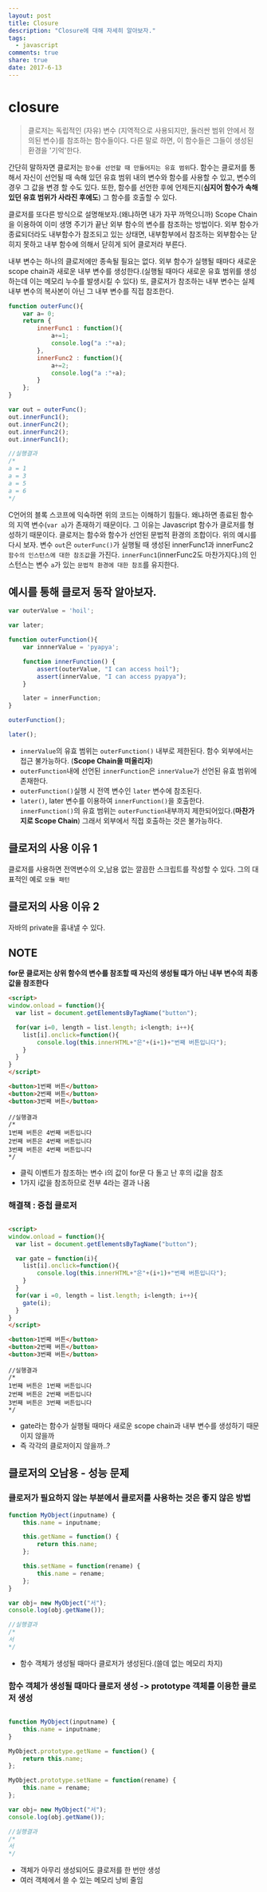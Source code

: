 ```yaml
---
layout: post
title: Closure
description: "Closure에 대해 자세히 알아보자."
tags:
  - javascript
comments: true
share: true
date: 2017-6-13
---
```


# closure

> 클로저는 독립적인 (자유) 변수 (지역적으로 사용되지만, 둘러싼 범위 안에서 정의된 변수)를 참조하는 함수들이다. 다른 말로 하면, 이 함수들은 그들이 생성된 환경을 '기억'한다.

간단히 말하자면 클로저는 `함수를 선언할 때 만들어지는 유효 범위`다. 함수는 클로저를 통해서 자신이 선언될 때 속해 있던 유효 범위 내의 변수와 함수를 사용할 수 있고, 변수의 경우 그 값을 변경 할 수도 있다. 또한, 함수를 선언한 후에 언제든지(**심지어 함수가 속해 있던 유효 범위가 사라진 후에도**) 그 함수를 호출할 수 있다.

클로저를 또다른 방식으로 설명해보자.(왜냐하면 내가 자꾸 까먹으니까)
Scope Chain을 이용하여 이미 생명 주기가 끝난 외부 함수의 변수를 참조하는 방법이다. 외부 함수가 종료되더라도 내부함수가 참조되고 있는 상태면, 내부함부에서 참조하는 외부함수는 닫히지 못하고 내부 함수에 의해서 닫히게 되어 클로저라 부른다.

내부 변수는 하나의 클로저에만 종속될 필요는 없다. 외부 함수가 실행될 때마다 새로운 scope chain과 새로운 내부 변수를 생성한다.(실행될 때마다 새로운 유효 범위를 생성하는데 이는 메모리 누수를 발생시킬 수 있다) 또, 클로저가 참조하는 내부 변수는 실제 내부 변수의 복사본이 아닌 그 내부 변수를 직접 참조한다.

```javascript
function outerFunc(){
    var a= 0;
    return {
        innerFunc1 : function(){
            a+=1;
            console.log("a :"+a);
        },
        innerFunc2 : function(){
            a+=2;
            console.log("a :"+a);
        }
    };
}

var out = outerFunc();
out.innerFunc1();
out.innerFunc2();
out.innerFunc2();
out.innerFunc1();

//실행결과
/*
a = 1
a = 3
a = 5
a = 6
*/
```

C언어의 블록 스코프에 익숙하면 위의 코드는 이해하기 힘들다. 왜냐하면 종료된 함수의 지역 변수(`var a`)가 존재하기 때문이다. 그 이유는 Javascript 함수가 클로저를 형성하기 때문이다. 클로저는 함수와 함수가 선언된 문법적 환경의 조합이다. 위의 예시를 다시 보자. 변수 `out`은 `outerFunc()`가 실행될 때 생성된 innerFunc1과 innerFunc2 `함수의 인스턴스에 대한 참조값`을 가진다. `innerFunc1`(innerFunc2도 마찬가지다.)의 인스턴스는 변수 `a`가 있는 `문법적 환경에 대한 참조`를 유지한다.

## 예시를 통해 클로저 동작 알아보자.

```javascript
var outerValue = 'hoil';

var later;

function outerFunction(){
    var innnerValue = 'pyapya';

    function innerFunction() {
        assert(outerValue, "I can access hoil");
        assert(innerValue, "I can access pyapya");
    }

    later = innerFunction;
}

outerFunction();

later();
```

- `innerValue`의 유효 범위는 `outerFunction()` 내부로 제한된다. 함수 외부에서는 접근 불가능하다. (**Scope Chain을 떠올리자**)
- `outerFunction`내에 선언된 `innerFunction`은 `innerValue`가 선언된 유효 범위에 존재한다.
- `outerFunction()`실행 시 전역 변수인 `later` 변수에 참조된다. 
- `later()`, later 변수를 이용하여 `innerFunction()`을 호출한다. `innerFunction()`의 유효 범위는 `outerFunction`내부까지 제한되어있다.(**마찬가지로 Scope Chain**) 그래서 외부에서 직접 호출하는 것은 불가능하다.


## 클로저의 사용 이유 1

클로저를 사용하면 전역변수의 오,남용 없는 깔끔한 스크립트를 작성할 수 있다. 그의 대표적인 예로 `모듈 패턴`

## 클로저의 사용 이유 2

자바의 private을 흉내낼 수 있다.



## NOTE

**for문 클로저는 상위 함수의 변수를 참조할 때 자신의 생성될 떄가 아닌 내부 변수의 최종 값을 참조한다**

```html
<script>
window.onload = function(){
  var list = document.getElementsByTagName("button");

  for(var i=0, length = list.length; i<length; i++){
    list[i].onclick=function(){
    	console.log(this.innerHTML+"은"+(i+1)+"번째 버튼입니다");
    }
  }
}
</script>

<button>1번째 버튼</button>
<button>2번째 버튼</button>
<button>3번째 버튼</button>
```

```
//실행결과
/*
1번째 버튼은 4번째 버튼입니다
2번째 버튼은 4번째 버튼입니다
3번째 버튼은 4번째 버튼입니다
*/
```

- 클릭 이벤트가 참조하는 변수 i의 값이 for문 다 돌고 난 후의 i값을 참조
- 1가지 i값을 참조하므로 전부 4라는 결과 나옴

### 해결책 : 중첩 클로저

```html

<script>
window.onload = function(){
  var list = document.getElementsByTagName("button");

  var gate = function(i){
    list[i].onclick=function(){
    	console.log(this.innerHTML+"은"+(i+1)+"번째 버튼입니다");
    }
  }
  for(var i =0, length = list.length; i<length; i++){
    gate(i);
  }
}
</script>

<button>1번째 버튼</button>
<button>2번째 버튼</button>
<button>3번째 버튼</button>
```

```
//실행결과
/*
1번째 버튼은 1번째 버튼입니다
2번째 버튼은 2번째 버튼입니다
3번째 버튼은 3번째 버튼입니다
*/
```

- gate라는 함수가 실행될 때마다 새로운 scope chain과 내부 변수를 생성하기 때문이지 않을까
- 즉 각각의 클로저이지 않을까..?

## 클로저의 오남용 - 성능 문제

### 클로저가 필요하지 않는 부분에서 클로저를 사용하는 것은 좋지 않은 방법

```javascript
function MyObject(inputname) {
    this.name = inputname;

    this.getName = function() {
        return this.name;
    };

    this.setName = function(rename) {
        this.name = rename;
    };
}

var obj= new MyObject("서");
console.log(obj.getName());

//실행결과
/*
서
*/
```

- 함수 객체가 생성될 때마다 클로저가 생성된다.(쓸데 없는 메모리 차지)

### 함수 객체가 생성될 때마다 클로저 생성 -> prototype 객체를 이용한 클로저 생성

```javascript

function MyObject(inputname) {
    this.name = inputname;
}

MyObject.prototype.getName = function() {
    return this.name;
};

MyObject.prototype.setName = function(rename) {
    this.name = rename;
};

var obj= new MyObject("서");
console.log(obj.getName());

//실행결과
/*
서
*/
```

- 객체가 아무리 생성되어도 클로저를 한 번만 생성
- 여러 객체에서 쓸 수 있는 메모리 낭비 줄임
